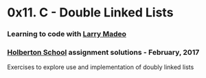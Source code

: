 # 0x11. C - Double Linked Lists

### Learning to code with [Larry Madeo](https://twitter.com/larmalade)

### [Holberton School](https://www.holbertonschool.com) assignment solutions - February, 2017

Exercises to explore use and implementation of doubly linked lists
